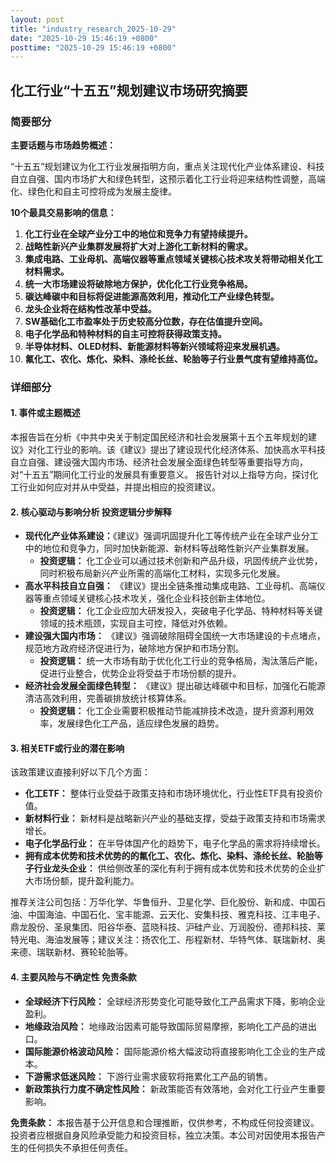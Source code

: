 ```yaml
---
layout: post
title: "industry_research_2025-10-29"
date: "2025-10-29 15:46:19 +0800"
posttime: "2025-10-29 15:46:19 +0800"
---
```


## 化工行业“十五五”规划建议市场研究摘要

### 简要部分

**主要话题与市场趋势概述：**

“十五五”规划建议为化工行业发展指明方向，重点关注现代化产业体系建设、科技自立自强、国内市场扩大和绿色转型，这预示着化工行业将迎来结构性调整，高端化、绿色化和自主可控将成为发展主旋律。

**10个最具交易影响的信息：**

1.  **化工行业在全球产业分工中的地位和竞争力有望持续提升。**
2.  **战略性新兴产业集群发展将扩大对上游化工新材料的需求。**
3.  **集成电路、工业母机、高端仪器等重点领域关键核心技术攻关将带动相关化工材料需求。**
4.  **统一大市场建设将破除地方保护，优化化工行业竞争格局。**
5.  **碳达峰碳中和目标将促进能源高效利用，推动化工产业绿色转型。**
6.  **龙头企业将在结构性改革中受益。**
7.  **SW基础化工市盈率处于历史较高分位数，存在估值提升空间。**
8.  **电子化学品和特种材料的自主可控将获得政策支持。**
9.  **半导体材料、OLED材料、新能源材料等新兴领域将迎来发展机遇。**
10. **氟化工、农化、炼化、染料、涤纶长丝、轮胎等子行业景气度有望维持高位。**

### 详细部分

#### 1. 事件或主题概述

本报告旨在分析《中共中央关于制定国民经济和社会发展第十五个五年规划的建议》对化工行业的影响。该《建议》提出了建设现代化经济体系、加快高水平科技自立自强、建设强大国内市场、经济社会发展全面绿色转型等重要指导方向，对“十五五”期间化工行业的发展具有重要意义。 报告针对以上指导方向，探讨化工行业如何应对并从中受益，并提出相应的投资建议。

#### 2. 核心驱动与影响分析 投资逻辑分步解释

*   **现代化产业体系建设：**《建议》强调巩固提升化工等传统产业在全球产业分工中的地位和竞争力，同时加快新能源、新材料等战略性新兴产业集群发展。
    *   **投资逻辑：** 化工企业可以通过技术创新和产品升级，巩固传统产业优势，同时积极布局新兴产业所需的高端化工材料，实现多元化发展。
*   **高水平科技自立自强：** 《建议》提出全链条推动集成电路、工业母机、高端仪器等重点领域关键核心技术攻关，强化企业科技创新主体地位。
    *   **投资逻辑：** 化工企业应加大研发投入，突破电子化学品、特种材料等关键领域的技术瓶颈，实现自主可控，降低对外依赖。
*   **建设强大国内市场：** 《建议》强调破除阻碍全国统一大市场建设的卡点堵点，规范地方政府经济促进行为，破除地方保护和市场分割。
    *   **投资逻辑：** 统一大市场有助于优化化工行业的竞争格局，淘汰落后产能，促进行业整合，优势企业将受益于市场份额的提升。
*   **经济社会发展全面绿色转型：** 《建议》提出碳达峰碳中和目标，加强化石能源清洁高效利用，完善碳排放统计核算体系。
    *   **投资逻辑：** 化工企业需要积极推动节能减排技术改造，提升资源利用效率，发展绿色化工产品，适应绿色发展的趋势。

#### 3. 相关ETF或行业的潜在影响

该政策建议直接利好以下几个方面：

*   **化工ETF：** 整体行业受益于政策支持和市场环境优化，行业性ETF具有投资价值。
*   **新材料行业：** 新材料是战略新兴产业的基础支撑，受益于政策支持和市场需求增长。
*   **电子化学品行业：** 在半导体国产化的趋势下，电子化学品的需求将持续增长。
*   **拥有成本优势和技术优势的的氟化工、农化、炼化、染料、涤纶长丝、轮胎等子行业龙头企业：** 供给侧改革的深化有利于拥有成本优势和技术优势的企业扩大市场份额，提升盈利能力。

推荐关注公司包括：万华化学、华鲁恒升、卫星化学、巨化股份、新和成、中国石油、中国海油、中国石化、宝丰能源、云天化、安集科技、雅克科技、江丰电子、鼎龙股份、圣泉集团、阳谷华泰、蓝晓科技、沪硅产业、万润股份、德邦科技、莱特光电、海油发展等；建议关注：扬农化工、彤程新材、华特气体、联瑞新材、奥来德、瑞联新材、赛轮轮胎等。

#### 4. 主要风险与不确定性 免责条款

*   **全球经济下行风险：** 全球经济形势变化可能导致化工产品需求下降，影响企业盈利。
*   **地缘政治风险：** 地缘政治因素可能导致国际贸易摩擦，影响化工产品的进出口。
*   **国际能源价格波动风险：** 国际能源价格大幅波动将直接影响化工企业的生产成本。
*   **下游需求低迷风险：** 下游行业需求疲软将拖累化工产品的销售。
*   **新政策执行力度不确定性风险：** 新政策能否有效落地，会对化工行业产生重要影响。

**免责条款：** 本报告基于公开信息和合理推断，仅供参考，不构成任何投资建议。投资者应根据自身风险承受能力和投资目标，独立决策。本公司对因使用本报告产生的任何损失不承担任何责任。